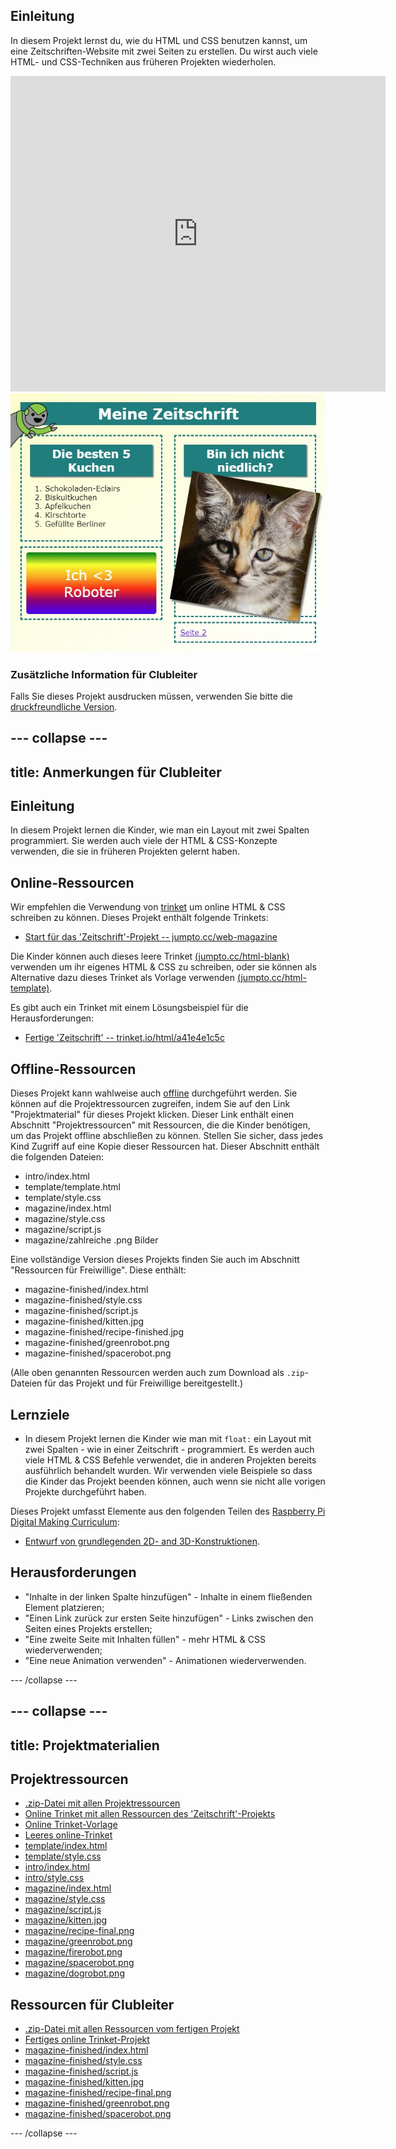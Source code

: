 ## Einleitung

In diesem Projekt lernst du, wie du HTML und CSS benutzen kannst, um eine Zeitschriften-Website mit zwei Seiten zu erstellen. Du wirst auch viele HTML- und CSS-Techniken aus früheren Projekten wiederholen.

<div class="trinket">
  <iframe src="https://trinket.io/embed/html/a41e4e1c5c?outputOnly=true&start=result" width="600" height="505" frameborder="0" marginwidth="0" marginheight="0" allowfullscreen>
  </iframe>
  <img src="images/magazine-final.png">
</div>

### Zusätzliche Information für Clubleiter

Falls Sie dieses Projekt ausdrucken müssen, verwenden Sie bitte die [druckfreundliche Version](https://projects.raspberrypi.org/en/projects/magazine/print).

## \--- collapse \---

## title: Anmerkungen für Clubleiter

## Einleitung

In diesem Projekt lernen die Kinder, wie man ein Layout mit zwei Spalten programmiert. Sie werden auch viele der HTML & CSS-Konzepte verwenden, die sie in früheren Projekten gelernt haben.

## Online-Ressourcen

Wir empfehlen die Verwendung von [trinket](https://trinket.io/) um online HTML & CSS schreiben zu können. Dieses Projekt enthält folgende Trinkets:

* [Start für das 'Zeitschrift'-Projekt -- jumpto.cc/web-magazine](http://jumpto.cc/web-magazine)

Die Kinder können auch dieses leere Trinket [(jumpto.cc/html-blank)](http://jumpto.cc/html-blank) verwenden um ihr eigenes HTML & CSS zu schreiben, oder sie können als Alternative dazu dieses Trinket als Vorlage verwenden [(jumpto.cc/html-template)](http://jumpto.cc/html-template).

Es gibt auch ein Trinket mit einem Lösungsbeispiel für die Herausforderungen:

* [Fertige 'Zeitschrift' -- trinket.io/html/a41e4e1c5c](https://trinket.io/html/a41e4e1c5c)

## Offline-Ressourcen

Dieses Projekt kann wahlweise auch [offline](https://www.codeclubprojects.org/en-GB/resources/webdev-working-offline/) durchgeführt werden. Sie können auf die Projektressourcen zugreifen, indem Sie auf den Link "Projektmaterial" für dieses Projekt klicken. Dieser Link enthält einen Abschnitt "Projektressourcen" mit Ressourcen, die die Kinder benötigen, um das Projekt offline abschließen zu können. Stellen Sie sicher, dass jedes Kind Zugriff auf eine Kopie dieser Ressourcen hat. Dieser Abschnitt enthält die folgenden Dateien:

* intro/index.html
* template/template.html
* template/style.css
* magazine/index.html
* magazine/style.css
* magazine/script.js
* magazine/zahlreiche .png Bilder

Eine vollständige Version dieses Projekts finden Sie auch im Abschnitt "Ressourcen für Freiwillige". Diese enthält:

* magazine-finished/index.html
* magazine-finished/style.css
* magazine-finished/script.js
* magazine-finished/kitten.jpg
* magazine-finished/recipe-finished.jpg
* magazine-finished/greenrobot.png
* magazine-finished/spacerobot.png

(Alle oben genannten Ressourcen werden auch zum Download als `.zip`-Dateien für das Projekt und für Freiwillige bereitgestellt.)

## Lernziele

* In diesem Projekt lernen die Kinder wie man mit `float:` ein Layout mit zwei Spalten - wie in einer Zeitschrift - programmiert. Es werden auch viele HTML & CSS Befehle verwendet, die in anderen Projekten bereits ausführlich behandelt wurden. Wir verwenden viele Beispiele so dass die Kinder das Projekt beenden können, auch wenn sie nicht alle vorigen Projekte durchgeführt haben. 

Dieses Projekt umfasst Elemente aus den folgenden Teilen des [Raspberry Pi Digital Making Curriculum](http://rpf.io/curriculum):

* [Entwurf von grundlegenden 2D- and 3D-Konstruktionen](https://www.raspberrypi.org/curriculum/design/creator).

## Herausforderungen

* "Inhalte in der linken Spalte hinzufügen" - Inhalte in einem fließenden Element platzieren;
* "Einen Link zurück zur ersten Seite hinzufügen" - Links zwischen den Seiten eines Projekts erstellen;
* "Eine zweite Seite mit Inhalten füllen" - mehr HTML & CSS wiederverwenden;
* "Eine neue Animation verwenden" - Animationen wiederverwenden.

\--- /collapse \---

## \--- collapse \---

## title: Projektmaterialien

## Projektressourcen

* [.zip-Datei mit allen Projektressourcen](resources/magazine-project-resources.zip)
* [Online Trinket mit allen Ressourcen des 'Zeitschrift'-Projekts](http://jumpto.cc/web-magazine)
* [Online Trinket-Vorlage](http://jumpto.cc/trinket-template)
* [Leeres online-Trinket](http://jumpto.cc/trinket-blank)
* [template/index.html](resources/template-index.html)
* [template/style.css](resources/template-style.css)
* [intro/index.html](resources/intro-index.html)
* [intro/style.css](resources/intro-style.css)
* [magazine/index.html](resources/magazine-index.html)
* [magazine/style.css](resources/magazine-style.css)
* [magazine/script.js](resources/magazine-script.js)
* [magazine/kitten.jpg](resources/magazine-kitten.jpg)
* [magazine/recipe-final.png](resources/magazine-recipe-final.png)
* [magazine/greenrobot.png](resources/magazine-greenrobot.png)
* [magazine/firerobot.png](resources/magazine-firerobot.png)
* [magazine/spacerobot.png](resources/magazine-spacerobot.png)
* [magazine/dogrobot.png](resources/magazine-dogrobot.png)

## Ressourcen für Clubleiter

* [.zip-Datei mit allen Ressourcen vom fertigen Projekt](resources/magazine-volunteer-resources.zip)
* [Fertiges online Trinket-Projekt](https://trinket.io/html/a41e4e1c5c)
* [magazine-finished/index.html](resources/magazine-finished-index.html)
* [magazine-finished/style.css](resources/magazine-finished-style.css)
* [magazine-finished/script.js](resources/magazine-finished-script.js)
* [magazine-finished/kitten.jpg](resources/magazine-finished-kitten.jpg)
* [magazine-finished/recipe-final.png](resources/magazine-finished-recipe-final.png)
* [magazine-finished/greenrobot.png](resources/magazine-finished-greenrobot.png)
* [magazine-finished/spacerobot.png](resources/magazine-finished-spacerobot.png)

\--- /collapse \---